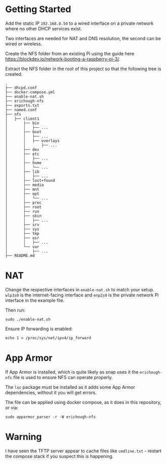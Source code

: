 # Getting Started

Add the static IP `192.168.0.50` to a wired interface on a private network where no other DHCP services exist.

Two interfaces are needed for NAT and DNS resolution, the second can be wired or wireless.

Create the NFS folder from an existing Pi using the guide here https://blockdev.io/network-booting-a-raspberry-pi-3/.

Extract the NFS folder in the root of this project so that the following tree is created.

```
.
├── dhcpd.conf
├── docker-compose.yml
├── enable-nat.sh
├── erichough-nfs
├── exports.txt
├── named.conf
├── nfs
│   ├── client1
│       ├── bin
│       │   ├── ...
│       ├── boot
│       │   ├── ...
│       │   ├── overlays
│       │       ├── ...
│       ├── dev
│       ├── etc
│       │   ├── ...
│       ├── home
│       │   └── ...
│       ├── lib
│       │   ├── ...
│       ├── lost+found
│       ├── media
│       ├── mnt
│       ├── opt
│       │   └── ...
│       ├── proc
│       ├── root
│       ├── run
│       ├── sbin
│       │   ├── ...
│       ├── srv
│       ├── sys
│       ├── tmp
│       ├── usr
│       │   ├── ...
│       └── var
│           ├── ...
├── README.md
```

# NAT
Change the respective interfaces in `enable-nat.sh` to match your setup. `wlp3s0` is the internet-facing interface and `enp2s0` is the private network Pi interface in the example file.

Then run:

```
sudo ./enable-nat.sh
```

Ensure IP forwarding is enabled:

```
echo 1 > /proc/sys/net/ipv4/ip_forward
```

# App Armor
If App Armor is installed, which is quite likely as snap uses it the `erichough-nfs` file is used to ensure NFS can operate properly.

The `lxc` package must be installed as it adds some App Armor dependencies, without it you will get errors.

The file can be applied using docker compose, as it does in this repository, or via:

```
sudo apparmor_parser -r -W erichough-nfs
```

# Warning
I have seen the TFTP server appear to cache files like `cmdline.txt` - restart the compose stack if you suspect this is happening.